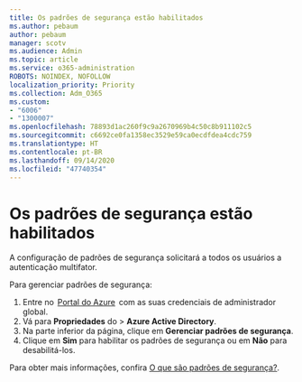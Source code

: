 ```yaml
---
title: Os padrões de segurança estão habilitados
ms.author: pebaum
author: pebaum
manager: scotv
ms.audience: Admin
ms.topic: article
ms.service: o365-administration
ROBOTS: NOINDEX, NOFOLLOW
localization_priority: Priority
ms.collection: Adm_O365
ms.custom:
- "6006"
- "1300007"
ms.openlocfilehash: 78893d1ac260f9c9a2670969b4c50c8b911102c5
ms.sourcegitcommit: c6692ce0fa1358ec3529e59ca0ecdfdea4cdc759
ms.translationtype: HT
ms.contentlocale: pt-BR
ms.lasthandoff: 09/14/2020
ms.locfileid: "47740354"
---
```

# <a name="security-defaults-is-enabled"></a>Os padrões de segurança estão habilitados

A configuração de padrões de segurança solicitará a todos os usuários a autenticação multifator.

Para gerenciar padrões de segurança:

1. Entre no  [Portal do Azure](https://ms.portal.azure.com/)  com as suas credenciais de administrador global.
2. Vá para **Propriedades** do  > **Azure Active Directory**.
3. Na parte inferior da página, clique em **Gerenciar padrões de segurança**.
4. Clique em **Sim** para habilitar os padrões de segurança ou em **Não** para desabilitá-los.

Para obter mais informações, confira [O que são padrões de segurança?](https://docs.microsoft.com/azure/active-directory/fundamentals/concept-fundamentals-security-defaults).